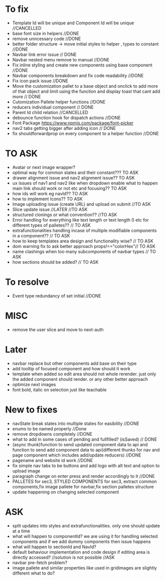 # To fix

- Template Id will be unique and Component Id will be unique //CANCELLED
- base font size in helpers //DONE
- remove unncessary code //DONE
- better folder structure -> move initial styles to helper , types to constant //DONE
- Navbar link error issue // DONE
- Navbar nested menu remove to manual //DONE
- Fix inline styling and create new components using base component //DONE
- Navbar components breakdown and fix code readability //DONE
- Fix icon pack issue //DONE
- Move the customization pallet to a base object and onclick to add more of that object and limit using the function and display toast that cant add more // DONE
- Cutomization Pallete helper functions //DONE
- reducers individual component // DONE
- Parent Id child relation //CANCELLED
- debounce function hook for dispatch actions //DONE
- Font Package https://www.npmjs.com/package/font-picker
- nav2 tabs getting bigger after adding icon // DONE
- fix shouldforwardprop on every component to a helper function //DONE

# TO ASK

- Avatar or next image wrapper?
- optimal way for common states and their constant??? TO ASK
- drawer alignment issue and nav2 alignment issue?? TO ASK
- ux issues of nav1 and nav2 like when dropdown enable what to happen main link should work or not etc and focusing?? TO ASK
- how ids will work eg navId?? TO ASK
- how to implement Icons?? TO ASK
- Image uploading issue (create URL) and upload on submit //TO ASK
- Slice update issue //LATER //TO ASK
- structured clonings or what convention?? //TO ASK
- Error handling for everything like text length or text length 0 etc for different types of palletes?? // TO ASK
- extrafunctionalities handling incase of multiple modifiable components in a component?? // TO ASK
- how to keep templates area design and functionality wise? // TO ASK
- dom warning fix to ask better approach props!=="colorHex"// TO ASK
- name clashings when too many subcomponents of navbar types // TO ASK
- how sections should be added? // TO ASK

# To resolve

- Event type redundancy of set initial //DONE

# MISC

- remove the user slice and move to next-auth

# Later

- navbar replace but other components add base on their type
- add tooltip of focused component and how should it work
- template when added so edit area should not whole rerender. just only the added component should render. or any other better approach
- optimize next images
- font bold, italic on selection just like teachable

# New to fixes

- navState break states into multiple states for easibility //DONE
- enums to be named properly //Done
- remove dropdowns completely //DONE
- what to add in some cases of pending and fullfilled? (isSaved) // DONE
- (async thunk)function to send updated component data to api and function to send add component data to api(different thunks for nav and page component which includes add/update reducers) //DONE
- pagename and website id work //DONE
- fix simple nav tabs to be buttons and add logo with alt text and option to upload image
- paragraph change on enter press and render accordingly to it //DONE
- PALLETES for sec3, STYLED COMPONENTS for sec3, extract common components,fix image pallete for navbar,fix section palletes structure
- update happening on changing selected component

# ASK

- split updates into styles and extrafunctionalities. only one should update at a time
- what will happen to componentId? we are using it for handling selected components and if we add dummy components then issue happens
- what will happen to sectionId and NavId?
- default behaviour implementation and code design if editing area is directly accessed? //solution is not possible //ASK
- navbar pre-fetch problem?
- image pallete and similar properties like used in gridimages are slightly different what to do?